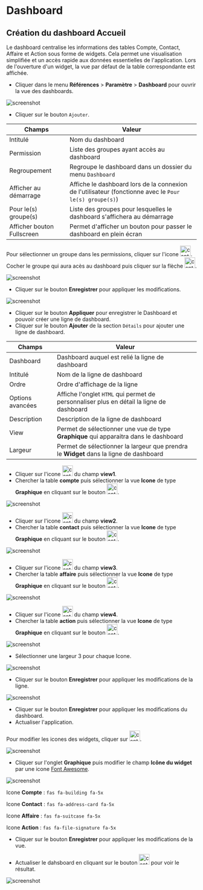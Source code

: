 # Dashboard

## Création du dashboard Accueil

Le dashboard centralise les informations des tables Compte, Contact, Affaire et Action sous forme de widgets. Cela permet une visualisation simplifiée et un accès rapide aux données essentielles de l'application. Lors de l'ouverture d'un widget, la vue par défaut de la table correspondante est affichée.

- Cliquer dans le menu **Références** > **Paramètre** > **Dashboard** pour ouvrir la vue des dashboards.

![screenshot](images/image1.png)

- Cliquer sur le bouton `Ajouter`.

| Champs | Valeur |
|-----------|-----------|
| Intitulé   | Nom du dashboard  |
| Permission   | Liste des groupes ayant accès au dashboard  |
| Regroupement  | Regroupe le dashboard dans un dossier du menu `Dashboard`  |
| Afficher au démarrage   | Affiche le dashboard lors de la connexion de l'utilisateur (fonctionne avec le `Pour le(s) groupe(s)`)  |
| Pour le(s) groupe(s)   | Liste des groupes pour lesquelles le dashboard s'affichera au démarrage  |
| Afficher bouton Fullscreen  | Permet d'afficher un bouton pour passer le dashboard en plein écran  |


Pour sélectionner un groupe dans les permissions, cliquer sur l'icone <img src="images/image3.png" width="28px" alt="capture">.
Cocher le groupe qui aura acès au dashboard puis cliquer sur la flèche <img src="images/image4.png" width="28px" alt="capture">.

![screenshot](images/image5.png)

- Cliquer sur le bouton **Enregistrer** pour appliquer les modifications.

![screenshot](images/image2.png)

- Cliquer sur le bouton **Appliquer** pour enregistrer le Dashboard et pouvoir créer une ligne de dashboard.
- Cliquer sur le bouton **Ajouter** de la section `Détails` pour ajouter une ligne de dashboard.

| Champs | Valeur |
|-----------|-----------|
| Dashboard   | Dashboard auquel est relié la ligne de dashboard  |
| Intitulé   | Nom de la ligne de dashboard  |
| Ordre  | Ordre d'affichage de la ligne  |
| Options avancées   | Affiche l'onglet `HTML` qui permet de personnaliser plus en détail la ligne de dashboard  |
| Description  | Description de la ligne de dashboard  |
| View  | Permet de sélectionner une vue de type **Graphique** qui apparaitra dans le dashboard  |
| Largeur | Permet de sélectionner la largeur que prendra le **Widget** dans la ligne de dashboard |

- Cliquer sur l'icone <img src="images/image3.png" width="28px" alt="capture"> du champ **view1**.
- Chercher la table **compte** puis sélectionner la vue **Icone** de type **Graphique** en cliquant sur le bouton <img src="images/image6.png" width="28px" alt="capture">.
  
![screenshot](images/image7.png)

- Cliquer sur l'icone <img src="images/image3.png" width="28px" alt="capture"> du champ **view2**.
- Chercher la table **contact** puis sélectionner la vue **Icone** de type **Graphique** en cliquant sur le bouton <img src="images/image6.png" width="28px" alt="capture">.
  
![screenshot](images/image8.png)

- Cliquer sur l'icone <img src="images/image3.png" width="28px" alt="capture"> du champ **view3**.
- Chercher la table **affaire** puis sélectionner la vue **Icone** de type **Graphique** en cliquant sur le bouton <img src="images/image6.png" width="28px" alt="capture">.
  
![screenshot](images/image9.png)

- Cliquer sur l'icone <img src="images/image3.png" width="28px" alt="capture"> du champ **view4**.
- Chercher la table **action** puis sélectionner la vue **Icone** de type **Graphique** en cliquant sur le bouton <img src="images/image6.png" width="28px" alt="capture">.

![screenshot](images/image17.png)


- Sélectionner une largeur 3 pour chaque Icone.

![screenshot](images/image10.png)

- Cliquer sur le bouton **Enregistrer** pour appliquer les modifications de la ligne.

![screenshot](images/image11.png)

- Cliquer sur le bouton **Enregistrer** pour appliquer les modifications du dashboard.
- Actualiser l'application.

Pour modifier les icones des widgets, cliquer sur <img src="images/image12.png" width="28px" alt="capture">.

![screenshot](images/image13.png)

- Cliquer sur l'onglet **Graphique** puis modifier le champ **Icône du widget** par une icone [Font Awesome](https://fontawesome.com/).

![screenshot](images/image14.png)

Icone **Compte** : `fas fa-building fa-5x`

Icone **Contact** : `fas fa-address-card fa-5x`

Icone **Affaire** : `fas fa-suitcase fa-5x`

Icone **Action** : `fas fa-file-signature fa-5x`

- Cliquer sur le bouton **Enregistrer** pour appliquer les modifications de la vue.

- Actualiser le dahsboard en cliquant sur le bouton <img src="images/image15.png" width="28px" alt="capture"> pour voir le résultat.

![screenshot](images/image16.png)